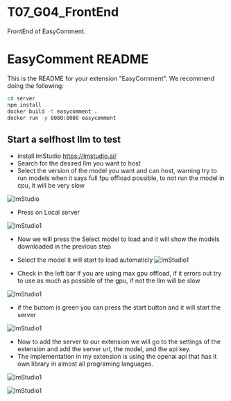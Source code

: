 # T07_G04_FrontEnd
FrontEnd of EasyComment.

# EasyComment README

This is the README for your extension "EasyComment". We recommend doing the following:

```bash
cd server
npm install
docker build -t easycomment .
docker run -p 8080:8080 easycomment
```

## Start a selfhost llm to test
- install lmStudio https://lmstudio.ai/
- Search for the desired llm you want to host
- Select the version of the model you want and can host, warning try to run models when it says full fpu offload possible, to not run the model in cpu, it will be very slow

![lmStudio](./images/lmStudio.png)

- Press on Local server

![lmStudio1](./images/lmstudio1.png)

- Now we will press the Select model to load and it will show the models downloaded in the previous step
- Select the model it will start to load automaticly
![lmStudio1](./images/lmstudio2.png)

- Check in the left bar if you are using max gpu offload, if it errors out try to use as much as possible of the gpu, if not the llm will be slow

![lmStudio1](./images/lmstudio3.png)

- if the buttom is green you can press the start button and it will start the server

![lmStudio1](./images/lmstudio4.png)

- Now to add the server to our extension we will go to the settings of the extension and add the server url, the model, and the api key.
- The implementation in my extension is using the openai api that has it own library in almost all programing languages.

![lmStudio1](./images/lmstudio5.png) 

![lmStudio1](./images/extension_config.png) 


